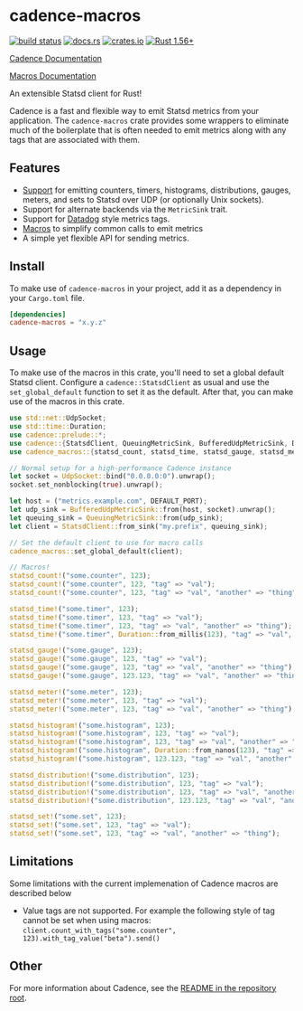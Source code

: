 # cadence-macros

[![build status](https://circleci.com/gh/56quarters/cadence.svg?style=shield)](https://circleci.com/gh/56quarters/cadence)
[![docs.rs](https://docs.rs/cadence/badge.svg)](https://docs.rs/cadence-macros/)
[![crates.io](https://img.shields.io/crates/v/cadence-macros.svg)](https://crates.io/crates/cadence-macros/)
[![Rust 1.56+](https://img.shields.io/badge/rust-1.56+-lightgray.svg)](https://www.rust-lang.org)

[Cadence Documentation](https://docs.rs/cadence/)

[Macros Documentation](https://docs.rs/cadence-macros/)

An extensible Statsd client for Rust!

Cadence is a fast and flexible way to emit Statsd metrics from your application.
The `cadence-macros` crate provides some wrappers to eliminate much of the boilerplate
that is often needed to emit metrics along with any tags that are associated with
them.

## Features

* [Support](https://docs.rs/cadence/) for emitting counters, timers, histograms, distributions,
  gauges, meters, and sets to Statsd over UDP (or optionally Unix sockets).
* Support for alternate backends via the `MetricSink` trait.
* Support for [Datadog](https://docs.datadoghq.com/developers/dogstatsd/) style metrics tags.
* [Macros](https://docs.rs/cadence-macros/) to simplify common calls to emit metrics
* A simple yet flexible API for sending metrics.

## Install

To make use of `cadence-macros` in your project, add it as a dependency in your `Cargo.toml` file.

```toml
[dependencies]
cadence-macros = "x.y.z"
```

## Usage

To make use of the macros in this crate, you'll need to set a global default Statsd client.
Configure a `cadence::StatsdClient` as usual and use the `set_global_default` function to
set it as the default. After that, you can make use of the macros in this crate.

```rust
use std::net::UdpSocket;
use std::time::Duration;
use cadence::prelude::*;
use cadence::{StatsdClient, QueuingMetricSink, BufferedUdpMetricSink, DEFAULT_PORT};
use cadence_macros::{statsd_count, statsd_time, statsd_gauge, statsd_meter, statsd_histogram, statsd_distribution, statsd_set};

// Normal setup for a high-performance Cadence instance
let socket = UdpSocket::bind("0.0.0.0:0").unwrap();
socket.set_nonblocking(true).unwrap();

let host = ("metrics.example.com", DEFAULT_PORT);
let udp_sink = BufferedUdpMetricSink::from(host, socket).unwrap();
let queuing_sink = QueuingMetricSink::from(udp_sink);
let client = StatsdClient::from_sink("my.prefix", queuing_sink);

// Set the default client to use for macro calls
cadence_macros::set_global_default(client);

// Macros!
statsd_count!("some.counter", 123);
statsd_count!("some.counter", 123, "tag" => "val");
statsd_count!("some.counter", 123, "tag" => "val", "another" => "thing");

statsd_time!("some.timer", 123);
statsd_time!("some.timer", 123, "tag" => "val");
statsd_time!("some.timer", 123, "tag" => "val", "another" => "thing");
statsd_time!("some.timer", Duration::from_millis(123), "tag" => "val", "another" => "thing");

statsd_gauge!("some.gauge", 123);
statsd_gauge!("some.gauge", 123, "tag" => "val");
statsd_gauge!("some.gauge", 123, "tag" => "val", "another" => "thing");
statsd_gauge!("some.gauge", 123.123, "tag" => "val", "another" => "thing");

statsd_meter!("some.meter", 123);
statsd_meter!("some.meter", 123, "tag" => "val");
statsd_meter!("some.meter", 123, "tag" => "val", "another" => "thing");

statsd_histogram!("some.histogram", 123);
statsd_histogram!("some.histogram", 123, "tag" => "val");
statsd_histogram!("some.histogram", 123, "tag" => "val", "another" => "thing");
statsd_histogram!("some.histogram", Duration::from_nanos(123), "tag" => "val", "another" => "thing");
statsd_histogram!("some.histogram", 123.123, "tag" => "val", "another" => "thing");

statsd_distribution!("some.distribution", 123);
statsd_distribution!("some.distribution", 123, "tag" => "val");
statsd_distribution!("some.distribution", 123, "tag" => "val", "another" => "thing");
statsd_distribution!("some.distribution", 123.123, "tag" => "val", "another" => "thing");

statsd_set!("some.set", 123);
statsd_set!("some.set", 123, "tag" => "val");
statsd_set!("some.set", 123, "tag" => "val", "another" => "thing");
```

## Limitations

Some limitations with the current implemenation of Cadence macros are described below

* Value tags are not supported. For example the following style of tag cannot be
  set when using macros: `client.count_with_tags("some.counter", 123).with_tag_value("beta").send()`

## Other

For more information about Cadence, see the [README in the repository root](../README.md).

